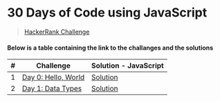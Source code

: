 # 30 Days of Code using JavaScript

> [HackerRank Challenge](https://www.hackerrank.com/domains/tutorials/30-days-of-code "HackRank")

#### Below is a table containing the link to the challanges and the solutions

| #   | Challenge                                                                           | Solution - JavaScript                                                    |
| --- | ----------------------------------------------------------------------------------- | ------------------------------------------------------------------------ |
| 1   | [Day 0: Hello, World](https://www.hackerrank.com/challenges/30-hello-world/problem) | [Solution](https://github.com/Sofiyyah1/HackerRank-Challenges/blob/main/JavaScript%20-%2030%20Days%20of%20Code/Day%200:%20Hello%2C%20World.js) |
| 2  | [Day 1: Data Types](https://www.hackerrank.com/challenges/30-data-types/problem?isFullScreen=false) | [Solution](https://github.com/Sofiyyah1/HackerRank-Challenges/blob/main/JavaScript%20-%2030%20Days%20of%20Code/Day%201:%20Data%20Types.js) |

